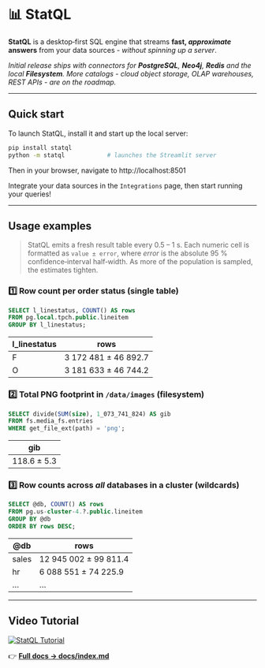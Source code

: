 # 📊 StatQL

**StatQL** is a desktop‑first SQL engine that streams **fast, *approximate* answers** from your data sources - *without spinning up a server*.

*Initial release ships with connectors for **PostgreSQL**, **Neo4j**, **Redis** and the local **Filesystem**.  More catalogs - cloud object storage, OLAP warehouses, REST APIs - are on the roadmap.*

---

## Quick start

To launch StatQL, install it and start up the local server:

```bash
pip install statql
python -m statql            # launches the Streamlit server
```

Then in your browser, navigate to http://localhost:8501

Integrate your data sources in the `Integrations` page, then start running your queries!

---

## Usage examples

> StatQL emits a fresh result table every 0.5 – 1 s.  Each numeric cell is formatted as `value ± error`, where *error* is the absolute 95 % confidence‑interval half‑width.  As more of the population is sampled, the estimates tighten.

### 1️⃣ Row count per order status (single table)
```sql
SELECT l_linestatus, COUNT() AS rows
FROM pg.local.tpch.public.lineitem
GROUP BY l_linestatus;
```
| l_linestatus | rows |
|--------------|---------------------|
| F | 3 172 481 ± 46 892.7 |
| O | 3 181 633 ± 46 744.2 |

### 2️⃣ Total PNG footprint in `/data/images` (filesystem)
```sql
SELECT divide(SUM(size), 1_073_741_824) AS gib
FROM fs.media_fs.entries
WHERE get_file_ext(path) = 'png';
```
| gib |
|-----------|
| 118.6 ± 5.3 |

### 3️⃣ Row counts across *all* databases in a cluster (wildcards)
```sql
SELECT @db, COUNT() AS rows
FROM pg.us-cluster-4.?.public.lineitem
GROUP BY @db
ORDER BY rows DESC;
```
| @db | rows |
|------|-----------------|
| sales | 12 945 002 ± 99 811.4 |
| hr    |  6 088 551 ± 74 225.9 |
| …     | … |

---

## Video Tutorial

[![StatQL Tutorial](https://img.youtube.com/vi/krLfuwjDv4A/0.jpg)](https://youtu.be/krLfuwjDv4A)

👉 [**Full docs → docs/index.md**](docs/index.md)